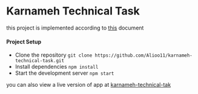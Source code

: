 # Karnameh Technical Task

this project is implemented according to [this](https://mail.google.com/mail/u/0?ui=2&ik=4e92da08da&attid=0.1&permmsgid=msg-f:1808245630335439805&th=19182dd1fecbd3bd&view=att&disp=inline) document

#### Project Setup
- Clone the repository `git clone https://github.com/Alioo11/karnameh-technical-task.git`
- Install dependencies `npm install`
- Start the development server `npm start`


you can also view a live version of app at [karnameh-technical-tak](https://karnameh-technical-task.darkube.app/)

